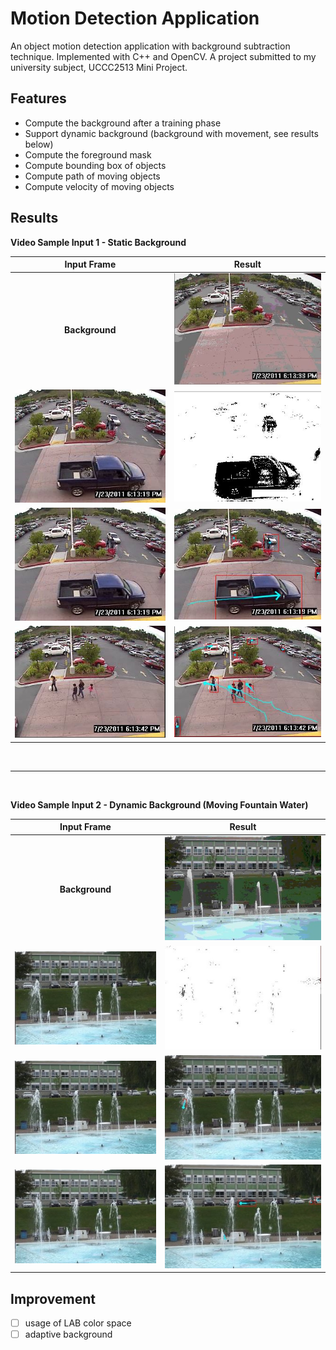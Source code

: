 # Motion Detection Application
An object motion detection application with background subtraction technique. Implemented with C++ and OpenCV. A project submitted to my university subject, UCCC2513 Mini Project.

## Features
- Compute the background after a training phase
- Support dynamic background (background with movement, see results below)
- Compute the foreground mask
- Compute bounding box of objects
- Compute path of moving objects
- Compute velocity of moving objects

## Results
**Video Sample Input 1 - Static Background**

| Input Frame | Result |
|:-----------:|:------:|
| **Background** | ![bg1](result-img/bg1.jpg) |
| ![in1](result-img/in1.jpg) | ![mask1](result-img/mask1.jpg) |
| ![in1](result-img/in1.jpg) | ![res1](result-img/res1.jpg) |
| ![in2](result-img/in2.jpg) | ![res2](result-img/res2.jpg) |

<br>
<hr>
<br>

**Video Sample Input 2 - Dynamic Background (Moving Fountain Water)**

| Input Frame | Result |
|:-----------:|:------:|
| **Background** | ![bg2](result-img/bg2.jpg) |
| ![in3](result-img/in3.jpg) | ![mask3](result-img/mask3.jpg) |
| ![in3](result-img/in3.jpg) | ![res3](result-img/res3.jpg) |
| ![in4](result-img/in4.jpg) | ![res4](result-img/res4.jpg) |

## Improvement
- [ ] usage of LAB color space
- [ ] adaptive background
